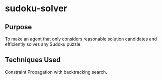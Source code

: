 # sudoku-solver

## Purpose
To make an agent that only considers reasonable solution candidates and efficiently solves any Sudoku puzzle.

## Techniques Used
Constraint Propagation with backtracking search.
